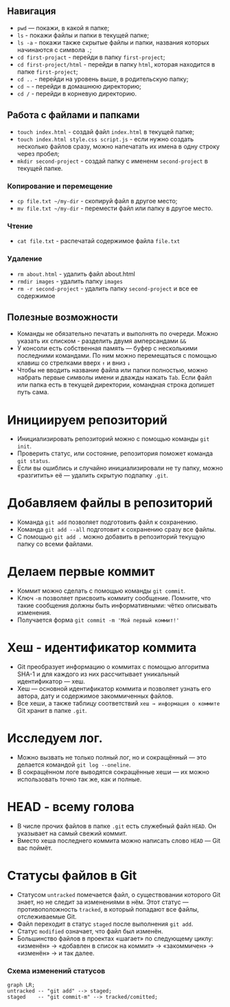 ## Навигация

- `pwd` — покажи, в какой я папке;
- `ls` - покажи файлы и папки в текущей папке;
- `ls -a` - покажи также скрытые файлы и папки, названия которых начинаются с символа `.`;
- `cd first-projact` - перейди в папку `first-project`;
- `cd first-project/html` - перейди в папку `html`, которая находится в папке `first-project`;
- `cd ..` - перейди на уровень выше, в родительскую папку;
- `cd ~` - перейди в домашнюю директорию;
- `cd /` - перейди в корневую директорию.


## Работа с файлами и папками

- `touch index.html` - создай файл `index.html` в текущей папке;
- `touch index.html style.css script.js` - если нужно создать несколько файлов сразу, можно напечатать их имена в одну строку через пробел; 
- `mkdir second-project` - создай папку с имененм `second-project` в текущей папке.


### Копирование и перемещение

- `cp file.txt ~/my-dir` - скопируй файл в другое место;
- `mv file.txt ~/my-dir` - перемести файл или папку в другое место. 


### Чтение
- `cat file.txt` - распечатай содержимое файла `file.txt`


### Удаление
- `rm about.html` - удалить файл about.html
- `rmdir images` - удалить папку `images`
- `rm -r second-project` - удалить папку `second-project` и все ее содержимое


## Полезные возможности
- Команды не обязательно печатать и выполнять по очереди. Можно указать их списком - разделить двумя амперсандами `&&`
- У консоли есть собственная память — буфер с несколькими последними командами. По ним можно перемещаться с помощью клавиш со стрелками вверх `↑` и вниз `↓`
- Чтобы не вводить название файла или папки полностью, можно набрать первые символы имени и дважды нажать `Tab`. Если файл или папка есть в текущей директории, командная строка допишет путь сама.


# Инициируем репозиторий
- Инициализировать репозиторий можно с помощью команды `git init`.
- Проверить статус, или состояние, репозитория поможет команда `git status`.
- Если вы ошиблись и случайно инициализировали не ту папку, можно «разгитить» её — удалить скрытую подпапку `.git`.


# Добавляем файлы в репозиторий 
- Команда `git add` позволяет подготовить файл к сохранению.
- Команда `git add --all` подготовит к сохранению сразу все файлы.
- С помощью `git add .` можно добавить в репозиторий текущую папку со всеми файлами.


# Делаем первые коммит
- Коммит можно сделать с помощью команды `git commit`.
- Ключ `-m` позволяет присвоить коммиту сообщение. Помните, что такие сообщения должны быть информативными: чётко описывать изменения.
- Получается форма `git commit -m 'Мой первый коммит!'`


# Хеш - идентификатор коммита
- Git преобразует информацию о коммитах с помощью алгоритма SHA-1 и для каждого из них рассчитывает уникальный идентификатор — хеш.
- Хеш — основной идентификатор коммита и позволяет узнать его автора, дату и содержимое закоммиченных файлов.
- Все хеши, а также таблицу соответствий `хеш → информация о коммите` Git хранит в папке `.git`.


# Исследуем лог. 
- Можно вызвать не только полный лог, но и сокращённый — это делается командой `git log --oneline`.
- В сокращённом логе выводятся сокращённые хеши — их можно использовать точно так же, как и полные.


# HEAD - всему голова
- В числе прочих файлов в папке `.git` есть служебный файл `HEAD`. Он указывает на самый свежий коммит.
- Вместо хеша последнего коммита можно написать слово `HEAD` — Git вас поймёт.


# Статусы файлов в Git
- Статусом `untracked` помечается файл, о существовании которого Git знает, но не следит за изменениями в нём. Этот статус — противоположность `tracked`, в который попадают все файлы, отслеживаемые Git.
- Файл переходит в статус `staged` после выполнения `git add`.
- Статус `modified` означает, что файл был изменён.
- Большинство файлов в проектах «шагает» по следующему циклу: «изменён» → «добавлен в список на коммит» → «закоммичен» → «изменён» → и так далее.

### Схема изменений статусов

```mermaid 
graph LR;
untracked -- "git add" --> staged;
staged    -- "git commit-m" --> tracked/comitted;
```




